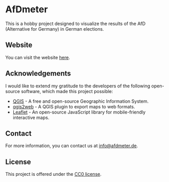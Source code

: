# AfDmeter

This is a hobby project designed to visualize the results of the AfD (Alternative for Germany) in German elections.

## Website

You can visit the website [here](http://afdmeter.de).

## Acknowledgements

I would like to extend my gratitude to the developers of the following open-source software, which made this project possible:

- [QGIS](https://qgis.org) - A free and open-source Geographic Information System.
- [qgis2web](https://github.com/tomchadwin/qgis2web) - A QGIS plugin to export maps to web formats.
- [Leaflet](https://leafletjs.com) - An open-source JavaScript library for mobile-friendly interactive maps.

## Contact

For more information, you can contact us at [info@afdmeter.de](mailto:info@afdmeter.de).

## License

This project is offered under the [CC0 license](https://creativecommons.org/publicdomain/zero/1.0/).
